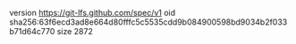 version https://git-lfs.github.com/spec/v1
oid sha256:63f6ecd3ad8e664d80fffc5c5535cdd9b084900598bd9034b2f033b71d64c770
size 2872

